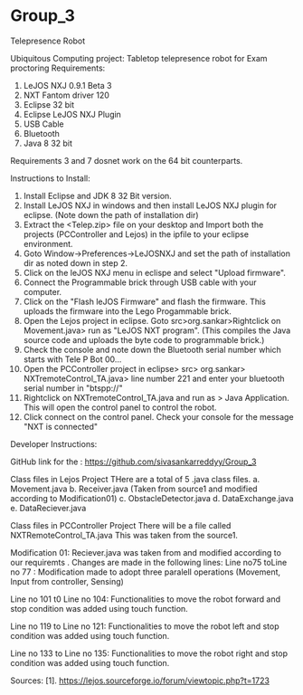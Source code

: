 # Group_3
Telepresence Robot

Ubiquitous Computing project: Tabletop telepresence robot for Exam proctoring 
Requirements: 
1. LeJOS NXJ 0.9.1 Beta 3
2. NXT Fantom driver 120
3. Eclipse 32 bit
4. Eclipse LeJOS NXJ Plugin
5. USB Cable 
6. Bluetooth
7. Java 8 32 bit

Requirements 3 and 7 dosnet work on the 64 bit counterparts. 

Instructions to Install:
1. Install Eclipse and JDK 8 32 Bit version. 
2. Install LeJOS NXJ in windows and then install LeJOS NXJ plugin for eclipse. (Note down the path of installation dir)
3. Extract the <Telep.zip> file on your desktop and Import both the projects (PCController and Lejos) in the ipfile to your eclipse environment. 
4. Goto Window->Preferences->LeJOSNXJ and set the path of installation dir as noted down in step 2. 
5. Click on the leJOS NXJ menu in eclispe and select "Upload firmware".
6. Connect the Programmable brick through USB cable with your computer. 
7. Click on the "Flash leJOS Firmware" and flash the firmware. This uploads the firmware into the Lego Progammable brick. 
8. Open the Lejos project in eclipse. Goto src>org.sankar>Rightclick on Movement.java> run as "LeJOS NXT program". (This compiles the Java source code and uploads the byte code to programmable brick.)
9. Check the console and note down the Bluetooth serial number which starts with Tele P Bot 00... 
10. Open the PCController project in eclipse> src> org.sankar> NXTremoteControl_TA.java> line number 221 and enter your bluetooth serial number in "btspp://<your serial number>"
11. Rightclick on NXTremoteControl_TA.java and run as > Java Application. This will open the control panel to control the robot. 
12. Click connect on the control panel.  Check your console for the message "NXT is connected"



Developer Instructions: 

GitHub link for the : https://github.com/sivasankarreddyy/Group_3

Class files in Lejos Project
THere are a total of 5 .java class files. 
a. Movement.java
b. Receiver.java (Taken from source1 and modified according to Modification01)
c. ObstacleDetector.java
d. DataExchange.java
e. DataReciever.java

Class files in PCController Project
There will be a file called NXTRemoteControl_TA.java 
This was taken from the source1. 


Modification 01:
Reciever.java was taken from <source1> and modified according to our requiremts . 
Changes are made in the following lines: 
Line no75 toLine no 77 : Modification made to adopt three paralell operations (Movement, Input from controller, Sensing) 

Line no 101 t0 Line no 104: Functionalities to move the robot forward and stop condition was added using touch function. 

Line no 119 to Line no 121:  Functionalities to move the robot left and stop condition was added using touch function. 

Line no 133 to Line no 135: Functionalities to move the robot right and stop condition was added using touch function. 



Sources: 
[1]. https://lejos.sourceforge.io/forum/viewtopic.php?t=1723





